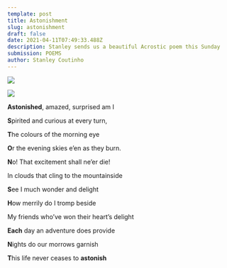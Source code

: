 ```yaml
---
template: post
title: Astonishment
slug: astonishment
draft: false
date: 2021-04-11T07:49:33.488Z
description: Stanley sends us a beautiful Acrostic poem this Sunday
submission: POEMS
author: Stanley Coutinho
---
```

![](/media/11-april-a.jpg)

![](/media/11-april-b.jpg)

**Astonished**, amazed, surprised am I

**S**pirited and curious at every turn,

**T**he colours of the morning eye

**O**r the evening skies e’en as they burn.                           

**N**o! That excitement shall ne’er die!

In clouds that cling to the mountainside

**S**ee I much wonder and delight

**H**ow merrily do I tromp beside

My friends who’ve won their heart’s delight

**Each** day an adventure does provide

**N**ights do our morrows garnish

**T**his life never ceases to **astonish**